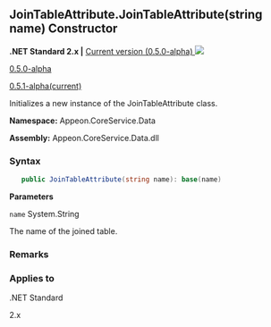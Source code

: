## **JoinTableAttribute.JoinTableAttribute(string name) Constructor**

**.NET Standard 2.x |**  <a href="javascript:void(0)" class="dropdown">Current version (0.5.0-alpha) <img src="~/images/dropdown.png"/></a>

<div class="otherversions"  value="versdiv">

<a href="javascript:void(0)">0.5.0-alpha</a>

<a href="javascript:void(0)">0.5.1-alpha(current)</a>

</div>

Initializes a new instance of the JoinTableAttribute class.

 **Namespace:** Appeon.CoreService.Data

 **Assembly:** Appeon.CoreService.Data.dll

### **Syntax**

```c#
   public JoinTableAttribute(string name): base(name)
```

**Parameters**

`name` System.String

The name of the joined table.

### **Remarks**





### **Applies to**

.NET Standard 

2.x